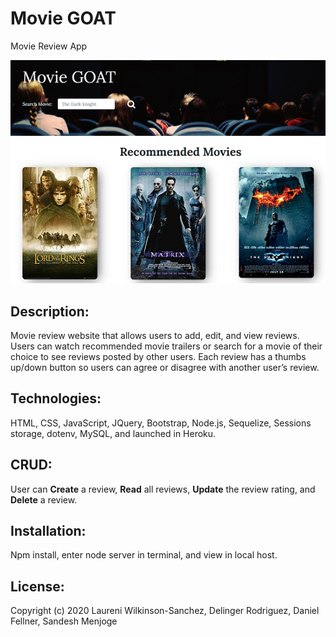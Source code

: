 #   Movie GOAT
Movie Review App

![](public/assets/img/homepage.png)

## Description:
Movie review website that allows users to add, edit, and view reviews. Users can watch recommended movie trailers or search for a movie of their choice to see reviews posted by other users.
Each review has a thumbs up/down button so users can agree or disagree with another user’s review.

## Technologies:
HTML, CSS, JavaScript, JQuery, Bootstrap, Node.js, Sequelize, Sessions storage, dotenv, MySQL, and launched in Heroku.

## CRUD:
User can **Create** a review, **Read** all reviews, **Update** the review rating, and **Delete** a review.

## Installation:
Npm install, enter node server in terminal, and view in local host.

## License:
Copyright (c) 2020 Laureni Wilkinson-Sanchez, Delinger Rodriguez, Daniel Fellner, Sandesh Menjoge